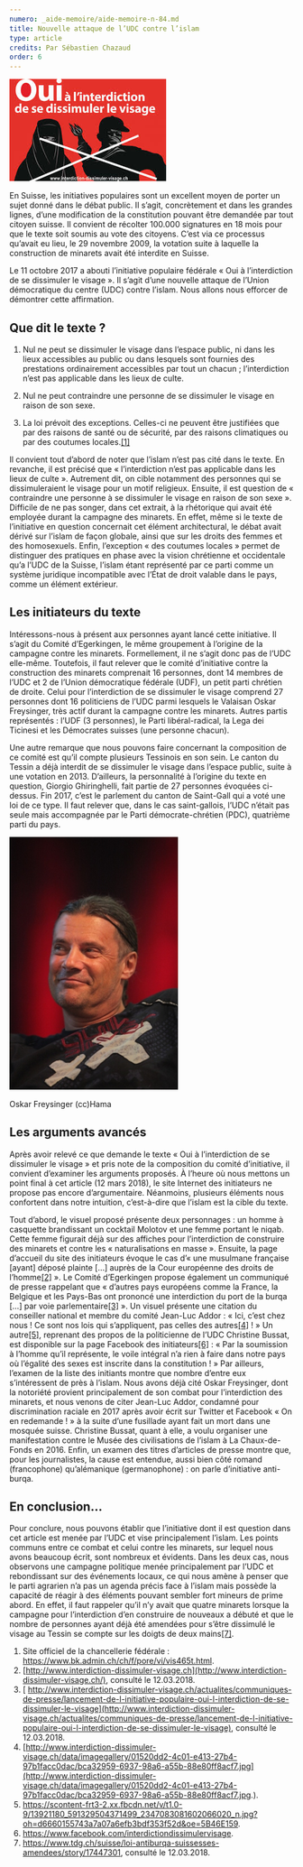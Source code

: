 ```yaml
---
numero: _aide-memoire/aide-memoire-n-84.md
title: Nouvelle attaque de l’UDC contre l’islam
type: article
credits: Par Sébastien Chazaud
order: 6
---
```

![Oui à l'interdiction de se dissimuler le visage](/assets/uploads/am-84-nouvelle-attaque-udc-contre-islam-affiche.jpeg)



En Suisse, les initiatives populaires sont un excellent moyen de porter un sujet donné dans le débat public. Il s’agit, concrètement et dans les grandes lignes, d’une modification de la constitution pouvant être demandée par tout citoyen suisse. Il convient de récolter 100.000 signatures en 18 mois pour que le texte soit soumis au vote des citoyens. C’est via ce processus qu’avait eu lieu, le 29 novembre 2009, la votation suite à laquelle la construction de minarets avait été interdite en Suisse.

Le 11 octobre 2017 a abouti l’initiative populaire fédérale « Oui à l’interdiction de se dissimuler le visage ». Il s’agit d’une nouvelle attaque de l’Union démocratique du centre (UDC) contre l’islam. Nous allons nous efforcer de démontrer cette affirmation.



## Que dit le texte ?



1. Nul ne peut se dissimuler le visage dans l’espace public, ni dans les lieux accessibles au public ou dans lesquels sont fournies des prestations ordinairement accessibles par tout un chacun ; l’interdiction n’est pas applicable dans les lieux de culte.
2. Nul ne peut contraindre une personne de se dissimuler le visage en raison de son sexe.

3. La loi prévoit des exceptions. Celles-ci ne peuvent être justifiées que par des raisons de santé ou de sécurité, par des raisons climatiques ou par des coutumes locales.[[1]](#footnote-1)


Il convient tout d’abord de noter que l’islam n’est pas cité dans le texte. En revanche, il est précisé que « l’interdiction n’est pas applicable dans les lieux de culte ». Autrement dit, on cible notamment des personnes qui se dissimuleraient le visage pour un motif religieux. Ensuite, il est question de « contraindre une personne à se dissimuler le visage en raison de son sexe ». Difficile de ne pas songer, dans cet extrait, à la rhétorique qui avait été employée durant la campagne des minarets. En effet, même si le texte de l’initiative en question concernait cet élément architectural, le débat avait dérivé sur l’islam de façon globale, ainsi que sur les droits des femmes et des homosexuels. Enfin, l’exception « des coutumes locales » permet de distinguer des pratiques en phase avec la vision chrétienne et occidentale qu’a l’UDC de la Suisse, l’islam étant représenté par ce parti comme un système juridique incompatible avec l’État de droit valable dans le pays, comme un élément extérieur.



## Les initiateurs du texte



Intéressons-nous à présent aux personnes ayant lancé cette initiative. Il s’agit du Comité d’Egerkingen, le même groupement à l’origine de la campagne contre les minarets. Formellement, il ne s’agit donc pas de l’UDC elle-même. Toutefois, il faut relever que le comité d’initiative contre la construction des minarets comprenait 16 personnes, dont 14 membres de l’UDC et 2 de l’Union démocratique fédérale (UDF), un petit parti chrétien de droite. Celui pour l’interdiction de se dissimuler le visage comprend 27 personnes dont 16 politiciens de l’UDC parmi lesquels le Valaisan Oskar Freysinger, très actif durant la campagne contre les minarets. Autres partis représentés : l’UDF (3 personnes), le Parti libéral-radical, la Lega dei Ticinesi et les Démocrates suisses (une personne chacun).

Une autre remarque que nous pouvons faire concernant la composition de ce comité est qu’il compte plusieurs Tessinois en son sein. Le canton du Tessin a déjà interdit de se dissimuler le visage dans l’espace public, suite à une votation en 2013. D’ailleurs, la personnalité à l’origine du texte en question, Giorgio Ghiringhelli, fait partie de 27 personnes évoquées ci-dessus. Fin 2017, c’est le parlement du canton de Saint-Gall qui a voté une loi de ce type. Il faut relever que, dans le cas saint-gallois, l’UDC n’était pas seule mais accompagnée par le Parti démocrate-chrétien (PDC), quatrième parti du pays.



![Oskar Freysinger (cc)Hama](/assets/uploads/am-84-nouvelle-attaque-udc-contre-islam-oskar-freysinger.jpeg)



<span class="img-copyright"> Oskar Freysinger (cc)Hama </span>



## Les arguments avancés



Après avoir relevé ce que demande le texte « Oui à l’interdiction de se dissimuler le visage » et pris note de la composition du comité d’initiative, il convient d’examiner les arguments proposés. À l’heure où nous mettons un point final à cet article (12 mars 2018), le site Internet des initiateurs ne propose pas encore d’argumentaire. Néanmoins, plusieurs éléments nous confortent dans notre intuition, c’est-à-dire que l’islam est la cible du texte.

Tout d’abord, le visuel proposé présente deux personnages : un homme à casquette brandissant un cocktail Molotov et une femme portant le niqab. Cette femme figurait déjà sur des affiches pour l’interdiction de construire des minarets et contre les « naturalisations en masse ». Ensuite, la page d’accueil du site des initiateurs évoque le cas d’« une musulmane française \[ayant] déposé plainte \[…] auprès de la Cour européenne des droits de l’homme[[2]](#footnote-2) ». Le Comité d’Egerkingen propose également un communiqué de presse rappelant que « d’autres pays européens comme la France, la Belgique et les Pays-Bas ont prononcé une interdiction du port de la burqa \[…] par voie parlementaire[[3]](#footnote-3) ». Un visuel présente une citation du conseiller national et membre du comité Jean-Luc Addor : « Ici, c’est chez nous ! Ce sont nos lois qui s’appliquent, pas celles des autres[[4]](#footnote-4) ! » Un autre[[5]](#footnote-5), reprenant des propos de la politicienne de l’UDC Christine Bussat, est disponible sur la page Facebook des initiateurs[[6]](#footnote-6) : « Par la soumission à l’homme qu’il représente, le voile intégral n’a rien à faire dans notre pays où l’égalité des sexes est inscrite dans la constitution ! » Par ailleurs, l’examen de la liste des initiants montre que nombre d’entre eux s’intéressent de près à l’islam. Nous avons déjà cité Oskar Freysinger, dont la notoriété provient principalement de son combat pour l’interdiction des minarets, et nous venons de citer Jean-Luc Addor, condamné pour discrimination raciale en 2017 après avoir écrit sur Twitter et Facebook « On en redemande ! » à la suite d’une fusillade ayant fait un mort dans une mosquée suisse. Christine Bussat, quant à elle, a voulu organiser une manifestation contre le Musée des civilisations de l’islam à La Chaux-de-Fonds en 2016. Enfin, un examen des titres d’articles de presse montre que, pour les journalistes, la cause est entendue, aussi bien côté romand (francophone) qu’alémanique (germanophone) : on parle d’initiative anti-burqa.



## En conclusion…



Pour conclure, nous pouvons établir que l’initiative dont il est question dans cet article est menée par l’UDC et vise principalement l’islam. Les points communs entre ce combat et celui contre les minarets, sur lequel nous avons beaucoup écrit, sont nombreux et évidents. Dans les deux cas, nous observons une campagne politique menée principalement par l’UDC et rebondissant sur des événements locaux, ce qui nous amène à penser que le parti agrarien n’a pas un agenda précis face à l’islam mais possède la capacité de réagir à des éléments pouvant sembler fort mineurs de prime abord. En effet, il faut rappeler qu’il n’y avait que quatre minarets lorsque la campagne pour l’interdiction d’en construire de nouveaux a débuté et que le nombre de personnes ayant déjà été amendées pour s’être dissimulé le visage au Tessin se compte sur les doigts de deux mains[[7]](#footnote-7).



1.  Site officiel de la chancellerie fédérale : <https://www.bk.admin.ch/ch/f/pore/vi/vis465t.html>.
2.  [http://www.interdiction-dissimuler-visage.ch](http://www.interdiction-dissimuler-visage.ch/), consulté le 12.03.2018.
3. [ http://www.interdiction-dissimuler-visage.ch/actualites/communiques-de-presse/lancement-de-l-initiative-populaire-oui-l-interdiction-de-se-dissimuler-le-visage](http://www.interdiction-dissimuler-visage.ch/actualites/communiques-de-presse/lancement-de-l-initiative-populaire-oui-l-interdiction-de-se-dissimuler-le-visage), consulté le 12.03.2018.
4.  [http://www.interdiction-dissimuler-visage.ch/data/imagegallery/01520dd2-4c01-e413-27b4-97b1facc0dac/bca32959-6937-98a6-a55b-88e80ff8acf7.jpg](http://www.interdiction-dissimuler-visage.ch/data/imagegallery/01520dd2-4c01-e413-27b4-97b1facc0dac/bca32959-6937-98a6-a55b-88e80ff8acf7.jpg.).
5.  <https://scontent-frt3-2.xx.fbcdn.net/v/t1.0-9/13921180_591329504371499_2347083081602066020_n.jpg?oh=d6660155743a7a07a6efb3bdf353f52d&oe=5B46E159>.
6. <https://www.facebook.com/interdictiondissimulervisage>.
7. <https://www.tdg.ch/suisse/loi-antiburqa-suissesses-amendees/story/17447301>, consulté le 12.03.2018.
